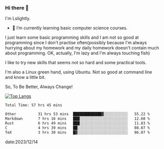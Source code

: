 ### Hi there 👋

I'm Lslightly.

- 🌱 I’m currently learning basic computer science courses.

I just learn some basic programming skills and I am not so good at programming since I don't practise often(possibly because I'm always hurrying about my homework and my daily homework doesn't contain much about programming. OK, actually, I'm lazy and I'm always touching fish)

I like to try new skills that seems not so hard and some practical tools.

I'm also a Linux green hand, using Ubuntu. Not so good at command line and know a little bit.

So, To Be Better, Always Change!

[![Top Langs](https://github-readme-stats.vercel.app/api/top-langs/?username=Lslightly&layout=compact)](https://github.com/anuraghazra/github-readme-stats)

<!--START_SECTION:waka-->

```txt
Total Time: 57 hrs 45 mins

Other          31 hrs 53 mins  █████████████▓░░░░░░░░░░░   55.22 %
Markdown       7 hrs 16 mins   ███░░░░░░░░░░░░░░░░░░░░░░   12.60 %
Rust           6 hrs 49 mins   ███░░░░░░░░░░░░░░░░░░░░░░   11.83 %
C              4 hrs 39 mins   ██░░░░░░░░░░░░░░░░░░░░░░░   08.07 %
TeX            3 hrs 30 mins   █▓░░░░░░░░░░░░░░░░░░░░░░░   06.07 %
```

<!--END_SECTION:waka-->

date:2023/12/14

